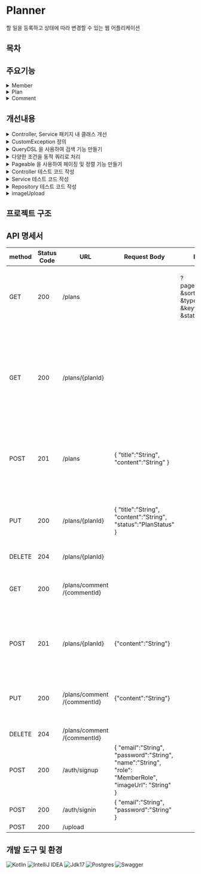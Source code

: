 # Planner 
할 일을 등록하고 상태에 따라 변경할 수 있는 웹 어플리케이션

## 목차

## 주요기능

<details>
<summary> Member </summary><div>
  
- 회원 가입
  -  이메일은 이메일 형식에 맞추어 중복 없이 구성
  -  비밀번호는 최소 4자 이상이며, 영어와 숫자가 모두 들어가야 함
  -  데이터베이스에 비밀번호를 평문으로 저장하는 것이 아닌, 단방향 암호화 알고리즘을 이용하여 암호화 해서 저장
- 로그인
  -  로그인 버튼을 누른 경우 이메일과 비밀번호가 데이터베이스에 등록됐는지 확인
  -  로그인 성공 시, 로그인에 성공한 유저의 정보를 JWT를 활용하여 토큰 발행

  </div></details>


<details>
<summary> Plan </summary><div>
  
- 전체 게시글 목록 조회
    - 제목, 내용, 작성자명, 상태에 따라서 조회
    - 작성 날짜 기준으로 내림차순 정렬
    - 페이징 조회 사용
- 게시글 작성
    - 토큰을 검사하여, 유효한 토큰일 경우에만 게시글 작성 가능
    - 이미지 업로드 가능
- 게시글 조회
- 게시글 수정
    - 토큰을 검사하여, 해당 사용자가 작성한 게시글만 수정
- 게시글 삭제
    - 토큰을 검사하여, 해당 사용자가 작성한 게시글만 삭제
             
  </div></details>


<details>
<summary> Comment </summary><div>
  
- 댓글 작성
    - 게시글과 연관 관계를 가진 댓글 테이블 추가
    - 토큰을 검사하여, 유효한 토큰일 경우에만 게시글 작성 가능

  </div></details>


## 개선내용

<details>
<summary>  Controller, Service 패키지 내 클래스 개선 </summary><div>
- Controller Advice 로 예외 공통화 처리
  
  > GlobalExceptionHandler::class에 @RestControllerAdvice 사용하여 예외 공통화
  
- Service 인터페이스와 구현체 분리하여 추상화
  > CRUD 메서드 추상화

</div></details>


<details>
<summary>  CustomException 정의 </summary><div>
- CustomException 정의
  > RuntimeException 사용하여 ModelNotFoundㄷException 정의


</div></details>



<details>
<summary>  QueryDSL 을 사용하여 검색 기능 만들기 </summary><div>

- booleanExpression 이용하여 검색

```kotlin
  .where(deleteAtIsNull(), search(type, keyword), status(status))
```

</div></details>


<details>
<summary>  다양한 조건을 동적 쿼리로 처리 </summary><div>


  
- SearchType 생성하여 type 분류 후 String으로 키워드 입력받아서 검색기능 처리
- status에 따른 결과 따로 추가

```kotlin
    private fun search(searchType: SearchType?, keyword: String?): BooleanExpression? {
        return when (searchType) {
            SearchType.TITLE -> titleContains(keyword)
            SearchType.CONTENT -> contentContains(keyword)
            SearchType.WRITER -> writerEq(keyword)
            else -> null
        }
    }

 ...
    //plan 상태에 따른결과
    private fun status(status: PlanStatus?): BooleanExpression? {
        return status?.let { plan.status.eq(it) }
    }
```

</div></details>


<details>
<summary>  Pageable 을 사용하여 페이징 및 정렬 기능 만들기 </summary><div>
- Pageable 사용하여 Page 생성
  
```kotlin
        val totalCount = queryFactory
            .select(plan.count()).from(plan)
            .fetchOne() ?: 0L

        val result = queryFactory
            .selectFrom(plan).where(deleteAtIsNull(), search(type, keyword), status(status))
            .orderBy(sort)
            .offset(pageable.offset)
            .limit(pageable.pageSize.toLong()).fetch()

        return PageImpl(result, pageable, totalCount)
```

</div></details>


<details>
<summary> Controller 테스트 코드 작성 </summary><div>
- MockMvc 를 사용해서 Controller 테스트 코드 작성

  <details>
  
  ```kotlin

  @SpringBootTest
  @AutoConfigureMockMvc
  @ExtendWith(MockKExtension::class)
  class PlanControllerTest @Autowired constructor(
      private val mockMvc: MockMvc,
      private val tokenProvider: TokenProvider,
      private val objectMapper: ObjectMapper = jacksonObjectMapper().registerKotlinModule()
          .registerModule(JavaTimeModule()),
  ) : DescribeSpec({
      extensions(SpringExtension)
      afterContainer { clearAllMocks() }
      val planService = mockk<PlanServiceImpl>()
  
      describe("POST /plans는") {
          context("정상값을보낼때") {
              it("201을 보내야함") {
                  val request = PlanRequest(
                      title = "test_title",
                      content = "abc"
                  )
                  val token = tokenProvider.generateAccessToken(
                      subject = "1",
                      email = "test@gmail.com",
                      role = MemberRole.HOST
                  )
                  val principal = MemberPrincipal(1, "test@gmail.com", roles = setOf("ROLE_HOST"))
                  every { planService.createPlan(request, principal.id) } returns PlanResponse(
                      planId = 1L,
                      title = "test_title",
                      content = "abc",
                      status = PlanStatus.READY,
                      writer = "test",
                      createdAt = LocalDateTime.now(),
                      updatedAt = null
                  )
  
                  val result = mockMvc.perform(
                      post("/plans")
                          .accept(MediaType.APPLICATION_JSON)
                          .contentType(MediaType.APPLICATION_JSON)
                          .header("Authorization", "Bearer $token")
                          .content(jacksonObjectMapper().writeValueAsString(request))
                  ).andReturn()
  
                  result.response.status shouldBe 201
  
                  val responseDto = objectMapper.readValue(
                      result.response.contentAsString,
                      PlanResponse::class.java
                  )
                  responseDto.status shouldBe PlanStatus.READY
              }
          }
      }
  }) 
  ```
  </details>
</div></details>


<details>
<summary> Service 테스트 코드 작성 </summary><div>
- Mockito 을 사용하여 Service 테스트 코드 작성

  <details>
    
  ```kotlin

  @SpringBootTest
  @ExtendWith(MockKExtension::class)
  class PlanServiceImplTest : BehaviorSpec({
      extension(SpringExtension)
      afterContainer { clearAllMocks() }
      val planRepository = mockk<PlanRepository>()
      val commentRepository = mockk<CommentRepository>()
      val memberRepository = mockk<MemberRepository>()
  
      val planService = PlanServiceImpl(planRepository, commentRepository, memberRepository)
  
      Given("plan 목록이 존재하지 않을때") {
          When("특정 plan조회를 요청하면") {
              Then("ModelNotFoundException이 발생해야 한다.") {
                  val planId = 100L
                  every { planRepository.findByIdAndDeletedAtIsNull(any()) } returns null
  
                  shouldThrow<ModelNotFoundException> {
                      planService.getPlanById(planId)
                  }
              }
          }
      }
  })
  ```
  </details>


</div></details>


<details>
<summary> Repository 테스트 코드 작성 </summary><div>
- @DataJpaTest 를 사용해서 Repository 테스트 코드 작성
  
  <details>

  ```kotlin

  @DataJpaTest
  @AutoConfigureTestDatabase(replace = AutoConfigureTestDatabase.Replace.NONE)
  @Import(value = [QueryDslConfig::class, JPAConfig::class])
  @ActiveProfiles("test")
  class PlanRepositoryTest @Autowired constructor(
      private val planRepository: PlanRepository,
      private val membersRepository: MemberRepository,
  ) {
      @Test
      fun `SearchType 이 null 이 아닌 경우 Keyword가 포함된것들이 검색되는지 결과 확인`() {
          // GIVEN
          membersRepository.saveAndFlush(MEMBER)
          planRepository.saveAllAndFlush(DEFAULT_PLAN_LIST)
  
          // WHEN
          val result = planRepository.findByAll(PageRequest.of(0, 10), null, SearchType.TITLE, "test1", null)
  
          // THEN
          result.content.size shouldBe 3
      }
  ```
  
  </details>

</div></details>

<details>
<summary> imageUpload </summary><div>

</details>


## 프로젝트 구조


## API 명세서

method|Status Code|URL|Request Body|Request Param|Response body
--|--|--|--|--|--
GET|200|/plans||?page=$page&size=$size &sort=$sort &type=$searchType &keyword=&keyword &status=&status|[	{		"planId":"Long",     "title":"String"     "content":"String",     "status":"PlanStatus",      "writer":"String",     "createdAt":"LocalDateTime",     "updateAt":"LocalDateTime"	},	... ]
GET|200|/plans/{planId}||| {		"planId":"Long",     "title":"String"     "content":"String",     "status":"PlanStatus",      "writer":"String",     "createdAt":"LocalDateTime",     "updateAt":"LocalDateTime"	}, { "commentId":"Long", "content":"String", "writer":"String", "createdAt":"LocalDateTime", "updateAt":"LocalDateTime" }
POST|201|/plans|{ "title":"String", "content":"String" } || {		"planId":"Long",     "title":"String"     "content":"String",     "status":"PlanStatus",      "writer":"String",     "createdAt":"LocalDateTime",     "updateAt":"LocalDateTime"	}
PUT|200|/plans/{planId}|{ "title":"String", "content":"String", "status":"PlanStatus" }||{		"planId":"Long",     "title":"String"     "content":"String",     "status":"PlanStatus",      "writer":"String",     "createdAt":"LocalDateTime",     "updateAt":"LocalDateTime"	}
DELETE|204|/plans/{planId}|||
GET|200|/plans/comment /{commentId}|||{  "planId":"Long",  "commentId":"Long",  "comment":"String",  "writer":"String",  "createdAt":"LocalDateTime",  "updatedAt":"LocalDateTime" }
POST|201|/plans/{planId}|{"content":"String"}||{  "planId":"Long",  "commentId":"Long",  "comment":"String",  "writer":"String",  "createdAt":"LocalDateTime",  "updatedAt":"LocalDateTime" }
PUT|200|/plans/comment /{commentId}|{"content":"String"}||{  "planId":"Long",  "commentId":"Long",  "comment":"String",  "writer":"String",  "createdAt":"LocalDateTime",  "updatedAt":"LocalDateTime" }
DELETE|204|/plans/comment /{commentId}|||
POST|200|/auth/signup|{  "email":"String",  "password":"String",   "name":"String",  "role": "MemberRole",  "imageUrl": "String" }||{  "memberId":"Long",  "email":"String",  "name":"String",  "imageUrl":"String" }
POST|200|/auth/signin|{  "email":"String",  "password":"String" }||{ "accessToken":"String" } 
POST|200|/upload||||url

## 개발 도구 및 환경

![Kotlin](https://img.shields.io/badge/kotlin-%237F52FF.svg?style=for-the-badge&logo=kotlin&logoColor=white)
![IntelliJ IDEA](https://img.shields.io/badge/IntelliJIDEA-000000.svg?style=for-the-badge&logo=intellij-idea&logoColor=white) 
![Jdk17](https://img.shields.io/badge/jdk17-%23ED8B00.svg?style=for-the-badge&logo=openjdk&logoColor=white"/)
![Postgres](https://img.shields.io/badge/postgres-%23316192.svg?style=for-the-badge&logo=postgresql&logoColor=white)
![Swagger](https://img.shields.io/badge/-Swagger-%23Clojure?style=for-the-badge&logo=swagger&logoColor=white)
